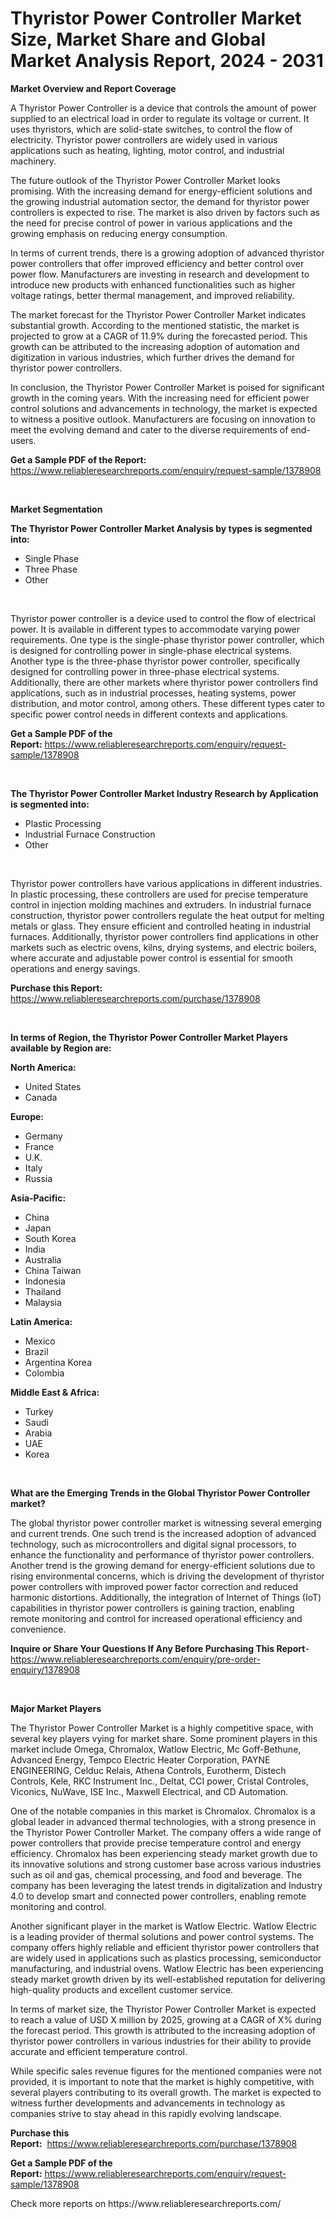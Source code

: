 <p><h1>Thyristor Power Controller Market Size, Market Share and Global Market Analysis Report, 2024 - 2031</h1></p><p><strong>Market Overview and Report Coverage</strong></p>
<p><p>A Thyristor Power Controller is a device that controls the amount of power supplied to an electrical load in order to regulate its voltage or current. It uses thyristors, which are solid-state switches, to control the flow of electricity. Thyristor power controllers are widely used in various applications such as heating, lighting, motor control, and industrial machinery.</p><p>The future outlook of the Thyristor Power Controller Market looks promising. With the increasing demand for energy-efficient solutions and the growing industrial automation sector, the demand for thyristor power controllers is expected to rise. The market is also driven by factors such as the need for precise control of power in various applications and the growing emphasis on reducing energy consumption.</p><p>In terms of current trends, there is a growing adoption of advanced thyristor power controllers that offer improved efficiency and better control over power flow. Manufacturers are investing in research and development to introduce new products with enhanced functionalities such as higher voltage ratings, better thermal management, and improved reliability.</p><p>The market forecast for the Thyristor Power Controller Market indicates substantial growth. According to the mentioned statistic, the market is projected to grow at a CAGR of 11.9% during the forecasted period. This growth can be attributed to the increasing adoption of automation and digitization in various industries, which further drives the demand for thyristor power controllers.</p><p>In conclusion, the Thyristor Power Controller Market is poised for significant growth in the coming years. With the increasing need for efficient power control solutions and advancements in technology, the market is expected to witness a positive outlook. Manufacturers are focusing on innovation to meet the evolving demand and cater to the diverse requirements of end-users.</p></p>
<p><strong>Get a Sample PDF of the Report:</strong> <a href="https://www.reliableresearchreports.com/enquiry/request-sample/1378908">https://www.reliableresearchreports.com/enquiry/request-sample/1378908</a></p>
<p>&nbsp;</p>
<p><strong>Market Segmentation</strong></p>
<p><strong>The Thyristor Power Controller Market Analysis by types is segmented into:</strong></p>
<p><ul><li>Single Phase</li><li>Three Phase</li><li>Other</li></ul></p>
<p>&nbsp;</p>
<p><p>Thyristor power controller is a device used to control the flow of electrical power. It is available in different types to accommodate varying power requirements. One type is the single-phase thyristor power controller, which is designed for controlling power in single-phase electrical systems. Another type is the three-phase thyristor power controller, specifically designed for controlling power in three-phase electrical systems. Additionally, there are other markets where thyristor power controllers find applications, such as in industrial processes, heating systems, power distribution, and motor control, among others. These different types cater to specific power control needs in different contexts and applications.</p></p>
<p><strong>Get a Sample PDF of the Report:</strong>&nbsp;<a href="https://www.reliableresearchreports.com/enquiry/request-sample/1378908">https://www.reliableresearchreports.com/enquiry/request-sample/1378908</a></p>
<p>&nbsp;</p>
<p><strong>The Thyristor Power Controller Market Industry Research by Application is segmented into:</strong></p>
<p><ul><li>Plastic Processing</li><li>Industrial Furnace Construction</li><li>Other</li></ul></p>
<p>&nbsp;</p>
<p><p>Thyristor power controllers have various applications in different industries. In plastic processing, these controllers are used for precise temperature control in injection molding machines and extruders. In industrial furnace construction, thyristor power controllers regulate the heat output for melting metals or glass. They ensure efficient and controlled heating in industrial furnaces. Additionally, thyristor power controllers find applications in other markets such as electric ovens, kilns, drying systems, and electric boilers, where accurate and adjustable power control is essential for smooth operations and energy savings.</p></p>
<p><strong>Purchase this Report:</strong>&nbsp; <a href="https://www.reliableresearchreports.com/purchase/1378908">https://www.reliableresearchreports.com/purchase/1378908</a></p>
<p>&nbsp;</p>
<p><strong>In terms of Region, the Thyristor Power Controller Market Players available by Region are:</strong></p>
<p>
    <p> <strong> North America: </strong>
        <ul>
            <li>United States</li>
            <li>Canada</li>
        </ul>
        </p> 
    <p> <strong> Europe: </strong>
        <ul>
            <li>Germany</li>
            <li>France</li>
            <li>U.K.</li>
            <li>Italy</li>
            <li>Russia</li>
        </ul>
        </p> 
    <p> <strong> Asia-Pacific: </strong>
        <ul>
            <li>China</li>
            <li>Japan</li>
            <li>South Korea</li>
            <li>India</li>
            <li>Australia</li>
            <li>China Taiwan</li>
            <li>Indonesia</li>
            <li>Thailand</li>
            <li>Malaysia</li>
        </ul>
        </p> 
    <p> <strong> Latin America: </strong>
        <ul>
            <li>Mexico</li>
            <li>Brazil</li>
            <li>Argentina Korea</li>
            <li>Colombia</li>
        </ul>
        </p> 
    <p> <strong> Middle East & Africa: </strong>
        <ul>
            <li>Turkey</li>
            <li>Saudi</li>
            <li>Arabia</li>
            <li>UAE</li>
            <li>Korea</li>
        </ul>
    </p>
    </p>
<p>&nbsp;</p>
<p><strong>What are the Emerging Trends in the Global Thyristor Power Controller market?</strong></p>
<p><p>The global thyristor power controller market is witnessing several emerging and current trends. One such trend is the increased adoption of advanced technology, such as microcontrollers and digital signal processors, to enhance the functionality and performance of thyristor power controllers. Another trend is the growing demand for energy-efficient solutions due to rising environmental concerns, which is driving the development of thyristor power controllers with improved power factor correction and reduced harmonic distortions. Additionally, the integration of Internet of Things (IoT) capabilities in thyristor power controllers is gaining traction, enabling remote monitoring and control for increased operational efficiency and convenience.</p></p>
<p><strong>Inquire or Share Your Questions If Any Before Purchasing This Report</strong>- <a href="https://www.reliableresearchreports.com/enquiry/pre-order-enquiry/1378908">https://www.reliableresearchreports.com/enquiry/pre-order-enquiry/1378908</a></p>
<p>&nbsp;</p>
<p><strong>Major Market Players</strong></p>
<p><p>The Thyristor Power Controller Market is a highly competitive space, with several key players vying for market share. Some prominent players in this market include Omega, Chromalox, Watlow Electric, Mc Goff-Bethune, Advanced Energy, Tempco Electric Heater Corporation, PAYNE ENGINEERING, Celduc Relais, Athena Controls, Eurotherm, Distech Controls, Kele, RKC Instrument Inc., Deltat, CCI power, Cristal Controles, Viconics, NuWave, ISE Inc., Maxwell Electrical, and CD Automation.</p><p>One of the notable companies in this market is Chromalox. Chromalox is a global leader in advanced thermal technologies, with a strong presence in the Thyristor Power Controller Market. The company offers a wide range of power controllers that provide precise temperature control and energy efficiency. Chromalox has been experiencing steady market growth due to its innovative solutions and strong customer base across various industries such as oil and gas, chemical processing, and food and beverage. The company has been leveraging the latest trends in digitalization and Industry 4.0 to develop smart and connected power controllers, enabling remote monitoring and control.</p><p>Another significant player in the market is Watlow Electric. Watlow Electric is a leading provider of thermal solutions and power control systems. The company offers highly reliable and efficient thyristor power controllers that are widely used in applications such as plastics processing, semiconductor manufacturing, and industrial ovens. Watlow Electric has been experiencing steady market growth driven by its well-established reputation for delivering high-quality products and excellent customer service.</p><p>In terms of market size, the Thyristor Power Controller Market is expected to reach a value of USD X million by 2025, growing at a CAGR of X% during the forecast period. This growth is attributed to the increasing adoption of thyristor power controllers in various industries for their ability to provide accurate and efficient temperature control.</p><p>While specific sales revenue figures for the mentioned companies were not provided, it is important to note that the market is highly competitive, with several players contributing to its overall growth. The market is expected to witness further developments and advancements in technology as companies strive to stay ahead in this rapidly evolving landscape.</p></p>
<p><strong>Purchase this Report:</strong>&nbsp;&nbsp;<a href="https://www.reliableresearchreports.com/purchase/1378908">https://www.reliableresearchreports.com/purchase/1378908</a></p>
<p></p>
<p><strong>Get a Sample PDF of the Report:</strong>&nbsp;<a href="https://www.reliableresearchreports.com/enquiry/request-sample/1378908">https://www.reliableresearchreports.com/enquiry/request-sample/1378908</a></p>
<p>Check more reports on https://www.reliableresearchreports.com/</p>